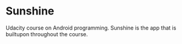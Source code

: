 # Sunshine

Udacity course on Android programming.  Sunshine is the app that is builtupon throughout the course.
